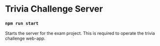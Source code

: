 # Trivia Challenge Server

### `npm run start`

Starts the server for the exam project. This is required to operate the trivia challenge web-app.